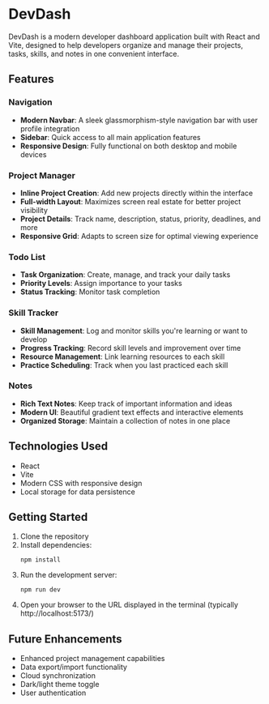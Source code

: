 # DevDash

DevDash is a modern developer dashboard application built with React and Vite, designed to help developers organize and manage their projects, tasks, skills, and notes in one convenient interface. 

## Features
 
### Navigation
- **Modern Navbar**: A sleek glassmorphism-style navigation bar with user profile integration
- **Sidebar**: Quick access to all main application features
- **Responsive Design**: Fully functional on both desktop and mobile devices

### Project Manager
- **Inline Project Creation**: Add new projects directly within the interface
- **Full-width Layout**: Maximizes screen real estate for better project visibility
- **Project Details**: Track name, description, status, priority, deadlines, and more
- **Responsive Grid**: Adapts to screen size for optimal viewing experience

### Todo List
- **Task Organization**: Create, manage, and track your daily tasks
- **Priority Levels**: Assign importance to your tasks
- **Status Tracking**: Monitor task completion

### Skill Tracker
- **Skill Management**: Log and monitor skills you're learning or want to develop
- **Progress Tracking**: Record skill levels and improvement over time
- **Resource Management**: Link learning resources to each skill
- **Practice Scheduling**: Track when you last practiced each skill

### Notes
- **Rich Text Notes**: Keep track of important information and ideas
- **Modern UI**: Beautiful gradient text effects and interactive elements
- **Organized Storage**: Maintain a collection of notes in one place

## Technologies Used
- React
- Vite
- Modern CSS with responsive design
- Local storage for data persistence

## Getting Started

1. Clone the repository
2. Install dependencies:
   ```
   npm install
   ```
3. Run the development server:
   ```
   npm run dev
   ```
4. Open your browser to the URL displayed in the terminal (typically http://localhost:5173/)

## Future Enhancements
- Enhanced project management capabilities
- Data export/import functionality
- Cloud synchronization
- Dark/light theme toggle
- User authentication
